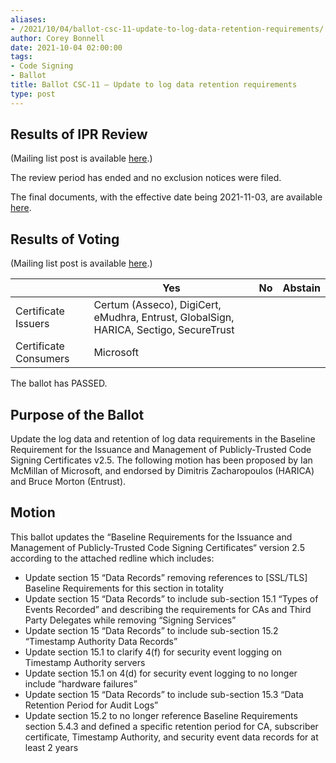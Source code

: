 ```yaml
---
aliases:
- /2021/10/04/ballot-csc-11-update-to-log-data-retention-requirements/
author: Corey Bonnell
date: 2021-10-04 02:00:00
tags:
- Code Signing
- Ballot
title: Ballot CSC-11 – Update to log data retention requirements
type: post
---
```


## Results of IPR Review

(Mailing list post is available [here][1].)

The review period has ended and no exclusion notices were filed.

The final documents, with the effective date being 2021-11-03, are available [here][2].

## Results of Voting

(Mailing list post is available [here][3].)

|                       | Yes                                                                                   | No  | Abstain |
| --------------------- | ------------------------------------------------------------------------------------- | --- | ------- |
| Certificate Issuers   | Certum (Asseco), DigiCert, eMudhra, Entrust, GlobalSign, HARICA, Sectigo, SecureTrust |     |         |
| Certificate Consumers | Microsoft                                                                             |     |         |

The ballot has PASSED.

## Purpose of the Ballot

Update the log data and retention of log data requirements in the Baseline Requirement for the Issuance and Management of Publicly-Trusted Code Signing Certificates v2.5. The following motion has been proposed by Ian McMillan of Microsoft, and endorsed by Dimitris Zacharopoulos (HARICA) and Bruce Morton (Entrust).

## Motion

This ballot updates the “Baseline Requirements for the Issuance and Management of Publicly‐Trusted Code Signing Certificates“ version 2.5 according to the attached redline which includes:

- Update section 15 “Data Records” removing references to \[SSL/TLS\] Baseline Requirements for this section in totality
- Update section 15 “Data Records” to include sub-section 15.1 “Types of Events Recorded” and describing the requirements for CAs and Third Party Delegates while removing “Signing Services”
- Update section 15 “Data Records” to include sub-section 15.2 “Timestamp Authority Data Records”
- Update section 15.1 to clarify 4(f) for security event logging on Timestamp Authority servers
- Update section 15.1 on 4(d) for security event logging to no longer include “hardware failures”
- Update section 15 “Data Records” to include sub-section 15.3 “Data Retention Period for Audit Logs”
- Update section 15.2 to no longer reference Baseline Requirements section 5.4.3 and defined a specific retention period for CA, subscriber certificate, Timestamp Authority, and security event data records for at least 2 years

[1]: https://lists.cabforum.org/pipermail/cscwg-public/2021-November/000634.html
[2]: /working-groups/code-signing/documents/
[3]: https://lists.cabforum.org/pipermail/cscwg-public/2021-October/000597.html
